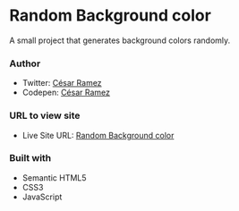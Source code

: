 # Random Background color

A small project that generates background colors randomly.


### Author

  - Twitter: [César Ramez](https://twitter.com/ramez_cesar)
  - Codepen: [César Ramez](https://codepen.io/ramez-cesar)


### URL to view site

- Live Site URL: [Random Background color]()


### Built with

- Semantic HTML5
- CSS3
- JavaScript
